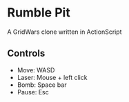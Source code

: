 Rumble Pit
==========

A GridWars clone written in ActionScript

Controls
--------

- Move: WASD
- Laser: Mouse + left click
- Bomb: Space bar
- Pause: Esc
